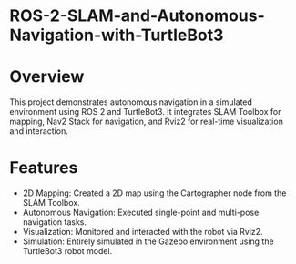 # ROS-2-SLAM-and-Autonomous-Navigation-with-TurtleBot3

# Overview

This project demonstrates autonomous navigation in a simulated environment using ROS 2 and TurtleBot3. It integrates SLAM Toolbox for mapping, Nav2 Stack for navigation, and Rviz2 for real-time visualization and interaction.

# Features

* 2D Mapping: Created a 2D map using the Cartographer node from the SLAM Toolbox.
* Autonomous Navigation: Executed single-point and multi-pose navigation tasks.
* Visualization: Monitored and interacted with the robot via Rviz2.
* Simulation: Entirely simulated in the Gazebo environment using the TurtleBot3 robot model.
